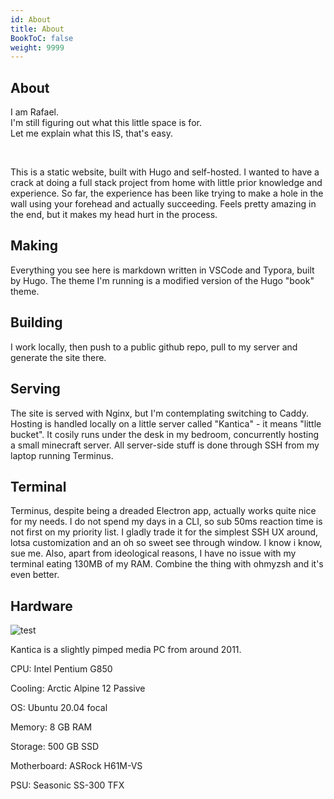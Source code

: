```yaml
---
id: About
title: About
BookToC: false
weight: 9999
---
```

## About  

I am Rafael.  
I'm still figuring out what this little space is for.  
Let me explain what this IS, that's easy.

&nbsp;

This is a static website, built with Hugo and self-hosted. I wanted to have a crack at doing a full stack project from home with little prior knowledge and experience. So far, the experience has been like trying to make a hole in the wall using your forehead and actually succeeding. Feels pretty amazing in the end, but it makes my head hurt in the process.

## Making

Everything you see here is markdown written in VSCode and Typora, built by Hugo. The theme I'm running is a modified version of the Hugo "book" theme.  
  
## Building

I work locally, then push to a public github repo, pull to my server and generate the site there.  

## Serving

The site is served with Nginx, but I'm contemplating switching to Caddy. Hosting is handled locally on a little server called "Kantica" - it means "little bucket". It cosily runs under the desk in my bedroom, concurrently hosting a small minecraft server. All server-side stuff is done through SSH from my laptop running Terminus.  
  
## Terminal  

Terminus, despite being a dreaded Electron app, actually works quite nice for my needs. I do not spend my days in a CLI, so sub 50ms reaction time is not first on my priority list. I gladly trade  it for the simplest SSH UX around, lotsa customization and an oh so sweet see through window. I know i know, sue me. Also, apart from ideological reasons, I have no issue with my terminal eating 130MB of my RAM. Combine the thing with ohmyzsh and it's even better.

## Hardware 

![test](img/Test.jpg)

Kantica is a slightly pimped media PC from around 2011.

CPU: Intel Pentium G850

Cooling: Arctic Alpine 12 Passive

OS: Ubuntu 20.04 focal
  
Memory: 8 GB RAM

Storage: 500 GB SSD

Motherboard: ASRock H61M-VS

PSU: Seasonic SS-300 TFX
